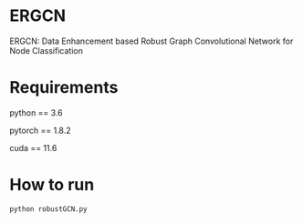 # ERGCN
ERGCN: Data Enhancement based Robust Graph Convolutional Network for Node Classification  

# Requirements
python == 3.6  

pytorch == 1.8.2  

cuda == 11.6  

# How to run
`python robustGCN.py`  

